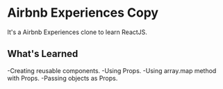 # Airbnb Experiences Copy

It's a Airbnb Experiences clone to learn ReactJS.

## What's Learned

-Creating reusable components.
-Using Props.
-Using array.map method with Props.
-Passing objects as Props.

